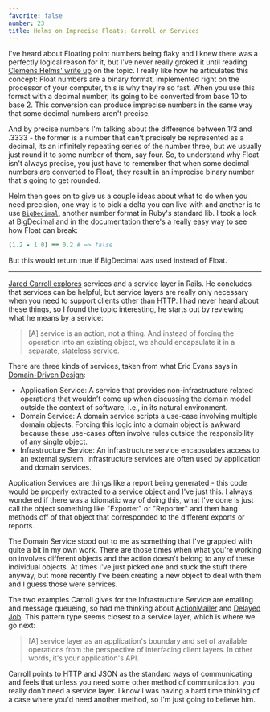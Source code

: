 ```yaml
---
favorite: false
number: 23
title: Helms on Imprecise Floats; Carroll on Services
---
```


I've heard about Floating point numbers being flaky and I knew there was a
perfectly logical reason for it, but I've never really groked it until reading
[Clemens Helms' write up](/rotten.html#22) on the topic. I really like how he
articulates this concept: Float numbers are a binary format, implemented right
on the processor of your computer, this is why they're so fast. When you use
this format with a decimal number, its going to be converted from base 10 to
base 2. This conversion can produce imprecise numbers in the same way that some
decimal numbers aren't precise.

And by precise numbers I'm talking about the difference between 1/3 and .3333 -
the former is a number that can't precisely be represented as a decimal, its an
infinitely repeating series of the number three, but we usually just round it to
some number of them, say four. So, to understand why Float isn't always precise,
you just have to remember that when some decimal numbers are converted to Float,
they result in an imprecise binary number that's going to get rounded.

Helm then goes on to give us a couple ideas about what to do when you need
precision, one way is to pick a delta you can live with and another is to use
[`BigDecimal`][big_decimal], another number format in Ruby's standard lib. I
took a look at BigDecimal and in the documentation there's a really easy way to
see how Float can break:

```ruby
(1.2 - 1.0) == 0.2 # => false
```

But this would return true if BigDecimal was used instead of Float.

---

[Jared Carroll explores][service_layer] services and a service layer in Rails.
He concludes that services can be helpful, but service layers are really only
necessary when you need to support clients other than HTTP. I had never heard
about these things, so I found the topic interesting, he starts out by reviewing
what he means by a service:

> \[A\] service is an action, not a thing. And instead of forcing the operation
> into an existing object, we should encapsulate it in a separate, stateless
> service.

There are three kinds of services, taken from what Eric Evans says in
[Domain-Driven Design](/rotten.html#21):

* Application Service: A service that provides non-infrastructure related
  operations that wouldn’t come up when discussing the domain model outside the
  context of software, i.e., in its natural environment.
* Domain Service: A domain service scripts a use-case involving multiple domain
  objects. Forcing this logic into a domain object is awkward because these
  use-cases often involve rules outside the responsibility of any single object.
* Infrastructure Service: An infrastructure service encapsulates access to an
  external system. Infrastructure services are often used by application and
  domain services.

Application Services are things like a report being generated - this code would
be properly extracted to a service object and I've just this. I always wondered
if there was a idiomatic way of doing this, what I've done is just call the
object something like "Exporter" or "Reporter" and then hang methods off of that
object that corresponded to the different exports or reports.

The Domain Service stood out to me as something that I've grappled with quite a
bit in my own work. There are those times when what you're working on involves
different objects and the action doesn't belong to any of these individual
objects. At times I've just picked one and stuck the stuff there anyway, but
more recently I've been creating a new object to deal with them and I guess
those were services.

The two examples Carroll gives for the Infrastructure Service are emailing and
message queueing, so had me thinking about [ActionMailer][action_mailer] and
[Delayed Job][dj]. This pattern type seems closest to a service layer, which is
where we go next:

> \[A\] service layer as an application's boundary and set of available
> operations from the perspective of interfacing client layers. In other words,
> it's your application's API.

Carroll points to HTTP and JSON as the standard ways of communicating and feels
that unless you need some other method of communication, you really don't need a
service layer. I know I was having a hard time thinking of a case where you'd
need another method, so I'm just going to believe him.

[big_decimal]: http://www.ruby-doc.org/stdlib-1.9.3/libdoc/bigdecimal/rdoc/BigDecimal.html
[service_layer]: http://blog.carbonfive.com/2012/01/10/does-my-rails-app-need-a-service-layer/
[action_mailer]: http://guides.rubyonrails.org/action_mailer_basics.html
[dj]: https://github.com/collectiveidea/delayed_job

